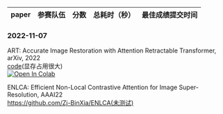 | paper | 参赛队伍 | 分数 | 总耗时（秒） | 最佳成绩提交时间 |
| :----:| :---- | :----: | :----: | :----: |

### 2022-11-07   
ART: Accurate Image Restoration with Attention Retractable Transformer, arXiv, 2022    
[code](https://github.com/gladzhang/ART)(显存占用很大)    
 [![Open In Colab](https://colab.research.google.com/assets/colab-badge.svg)](https://colab.research.google.com/github/bipinKrishnan/fastai_course/blob/master/bear_classifier.ipynb)     


ENLCA: Efficient Non-Local Contrastive Attention for Image Super-Resolution, AAAI22   
https://github.com/Zj-BinXia/ENLCA(未测试)    

